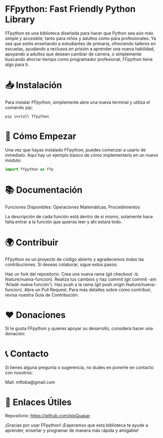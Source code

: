 # FFpython: Fast Friendly Python Library

FFpython es una biblioteca diseñada para hacer que Python sea aún más simple y accesible, tanto para niños y adultos como para profesionales. Ya sea que estés enseñando a estudiantes de primaria, ofreciendo talleres en escuelas, ayudando a reclusos en prisión a aprender una nueva habilidad, apoyando a adultos que desean cambiar de carrera, o simplemente buscando ahorrar tiempo como programador profesional, FFpython tiene algo para ti.

# 📥 Instalación
Para instalar FFpython, simplemente abre una nueva terminal y utiliza el comando pip:
```bash
pip install ffpython
```

# 🚀 Cómo Empezar
Una vez que hayas instalado FFpython, puedes comenzar a usarlo de inmediato. Aquí hay un ejemplo básico de cómo implementarlo en un nuevo módulo:

```python
import ffpython as ffp
```

# 📚 Documentación
Funciones Disponibles:
Operaciones Matemáticas,
Procedimientos

La descripción de cada función está dentro de si mismo, solamente hace falta entrar a la función que quieras leer y ahi estará todo.

# 🌍 Contribuir
FFpython es un proyecto de código abierto y agradecemos todas las contribuciones. Si deseas colaborar, sigue estos pasos:

Haz un fork del repositorio.
Crea una nueva rama (git checkout -b feature/nueva-funcion).
Realiza tus cambios y haz commit (git commit -am 'Añadir nueva función').
Haz push a la rama (git push origin feature/nueva-funcion).
Abre un Pull Request.
Para más detalles sobre cómo contribuir, revisa nuestra Guía de Contribución.

# ❤️ Donaciones
Si te gusta FFpython y quieres apoyar su desarrollo, considera hacer una donación:


# 📞 Contacto
Si tienes alguna pregunta o sugerencia, no dudes en ponerte en contacto con nosotros:

<p align="left">
<a>Mail: mftoba@gmail.com </a>
</p>

# 🔗 Enlaces Útiles
Repositorio: https://github.com/pipQuasar

¡Gracias por usar FFpython! ¡Esperamos que esta biblioteca te ayude a aprender, enseñar y programar de manera más rápida y amigable!
